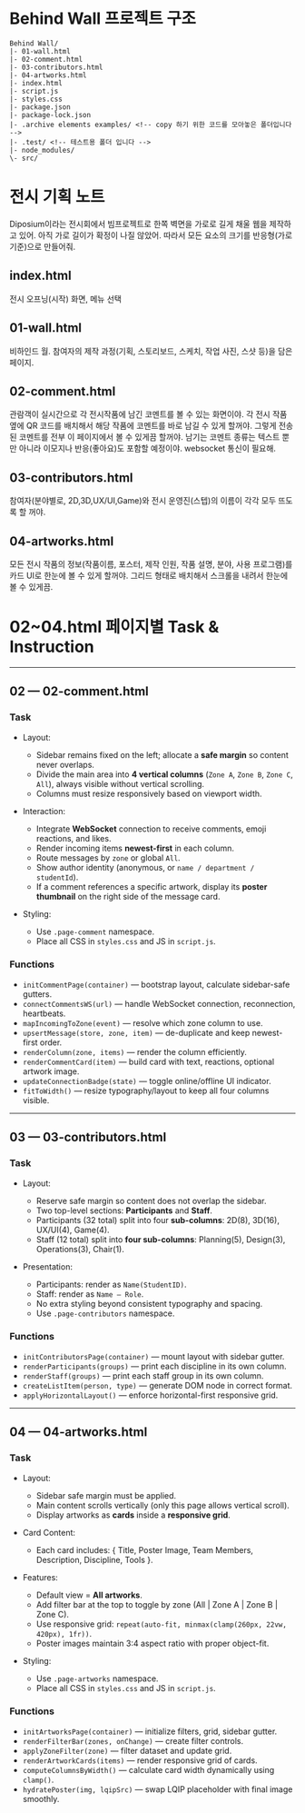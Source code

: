 # Behind Wall 프로젝트 구조

```
Behind Wall/
|- 01-wall.html
|- 02-comment.html
|- 03-contributors.html
|- 04-artworks.html
|- index.html
|- script.js
|- styles.css
|- package.json
|- package-lock.json
|- .archive elements examples/ <!-- copy 하기 위한 코드를 모아놓은 폴더입니다 -->
|- .test/ <!-- 테스트용 폴더 입니다 -->
|- node_modules/
\- src/
```

# 전시 기획 노트

Diposium이라는 전시회에서 빔프로젝트로 한쪽 벽면을 가로로 길게 채울 웹을 제작하고 있어. 아직 가로 길이가 확정이 나질 않았어. 따라서 모든 요소의 크기를 반응형(가로기준)으로 만들어줘.

## index.html
전시 오프닝(시작) 화면, 메뉴 선택

## 01-wall.html
비하인드 월. 참여자의 제작 과정(기획, 스토리보드, 스케치, 작업 사진, 스샷 등)을 담은 페이지.

## 02-comment.html
관람객이 실시간으로 각 전시작품에 남긴 코멘트를 볼 수 있는 화면이야. 각 전시 작품 옆에 QR 코드를 배치해서 해당 작품에 코멘트를 바로 남길 수 있게 할꺼야. 그렇게 전송된 코멘트를 전부 이 페이지에서 볼 수 있게끔 할꺼야. 남기는 코멘트 종류는 텍스트 뿐만 아니라 이모지나 반응(좋아요)도 포함할 예정이야. 
websocket 통신이 필요해.

## 03-contributors.html
참여자(분야별로, 2D,3D,UX/UI,Game)와 전시 운영진(스텝)의 이름이 각각 모두 뜨도록 할 꺼야.

## 04-artworks.html
모든 전시 작품의 정보(작품이름, 포스터, 제작 인원, 작품 설명, 분야, 사용 프로그램)를 카드 UI로 한눈에 볼 수 있게 할꺼야. 그리드 형태로 배치해서 스크롤을 내려서 한눈에 볼 수 있게끔.


# 02~04.html 페이지별 Task & Instruction

---

## 02 — 02-comment.html

### Task
- Layout:  
  - Sidebar remains fixed on the left; allocate a **safe margin** so content never overlaps.  
  - Divide the main area into **4 vertical columns** (`Zone A`, `Zone B`, `Zone C`, `All`), always visible without vertical scrolling.  
  - Columns must resize responsively based on viewport width.  

- Interaction:  
  - Integrate **WebSocket** connection to receive comments, emoji reactions, and likes.  
  - Render incoming items **newest-first** in each column.  
  - Route messages by `zone` or global `All`.  
  - Show author identity (anonymous, or `name / department / studentId`).  
  - If a comment references a specific artwork, display its **poster thumbnail** on the right side of the message card.  

- Styling:  
  - Use `.page-comment` namespace.  
  - Place all CSS in `styles.css` and JS in `script.js`.  

### Functions
- `initCommentPage(container)` — bootstrap layout, calculate sidebar-safe gutters.  
- `connectCommentsWS(url)` — handle WebSocket connection, reconnection, heartbeats.  
- `mapIncomingToZone(event)` — resolve which zone column to use.  
- `upsertMessage(store, zone, item)` — de-duplicate and keep newest-first order.  
- `renderColumn(zone, items)` — render the column efficiently.  
- `renderCommentCard(item)` — build card with text, reactions, optional artwork image.  
- `updateConnectionBadge(state)` — toggle online/offline UI indicator.  
- `fitToWidth()` — resize typography/layout to keep all four columns visible.  

---

## 03 — 03-contributors.html

### Task
- Layout:  
  - Reserve safe margin so content does not overlap the sidebar.  
  - Two top-level sections: **Participants** and **Staff**.  
  - Participants (32 total) split into four **sub-columns**: 2D(8), 3D(16), UX/UI(4), Game(4).  
  - Staff (12 total) split into **four sub-columns**: Planning(5), Design(3), Operations(3), Chair(1).  

- Presentation:  
  - Participants: render as `Name(StudentID)`.  
  - Staff: render as `Name — Role`.  
  - No extra styling beyond consistent typography and spacing.  
  - Use `.page-contributors` namespace.  

### Functions
- `initContributorsPage(container)` — mount layout with sidebar gutter.  
- `renderParticipants(groups)` — print each discipline in its own column.  
- `renderStaff(groups)` — print each staff group in its own column.  
- `createListItem(person, type)` — generate DOM node in correct format.  
- `applyHorizontalLayout()` — enforce horizontal-first responsive grid.  

---

## 04 — 04-artworks.html

### Task
- Layout:  
  - Sidebar safe margin must be applied.  
  - Main content scrolls vertically (only this page allows vertical scroll).  
  - Display artworks as **cards** inside a **responsive grid**.  

- Card Content:  
  - Each card includes: { Title, Poster Image, Team Members, Description, Discipline, Tools }.  

- Features:  
  - Default view = **All artworks**.  
  - Add filter bar at the top to toggle by zone (All | Zone A | Zone B | Zone C).  
  - Use responsive grid: `repeat(auto-fit, minmax(clamp(260px, 22vw, 420px), 1fr))`.  
  - Poster images maintain 3:4 aspect ratio with proper object-fit.  

- Styling:  
  - Use `.page-artworks` namespace.  
  - Place all CSS in `styles.css` and JS in `script.js`.  

### Functions
- `initArtworksPage(container)` — initialize filters, grid, sidebar gutter.  
- `renderFilterBar(zones, onChange)` — create filter controls.  
- `applyZoneFilter(zone)` — filter dataset and update grid.  
- `renderArtworkCards(items)` — render responsive grid of cards.  
- `computeColumnsByWidth()` — calculate card width dynamically using `clamp()`.  
- `hydratePoster(img, lqipSrc)` — swap LQIP placeholder with final image smoothly.  
